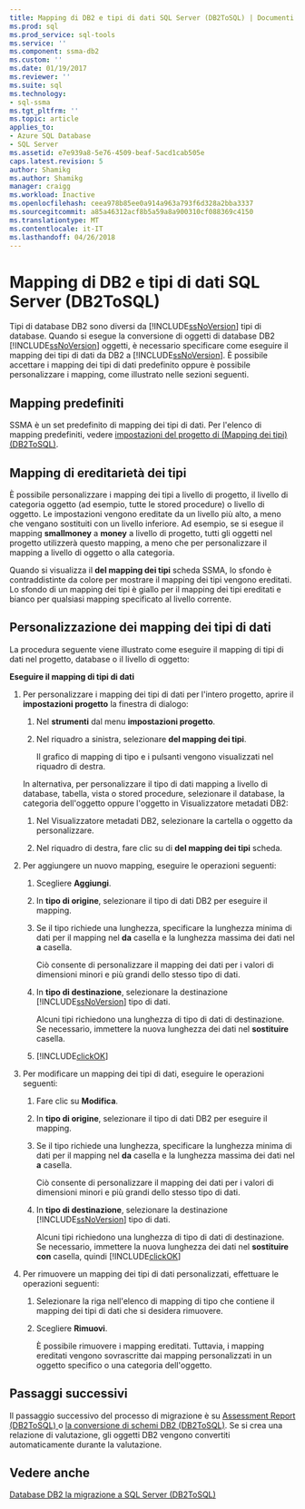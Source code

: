 ```yaml
---
title: Mapping di DB2 e tipi di dati SQL Server (DB2ToSQL) | Documenti Microsoft
ms.prod: sql
ms.prod_service: sql-tools
ms.service: ''
ms.component: ssma-db2
ms.custom: ''
ms.date: 01/19/2017
ms.reviewer: ''
ms.suite: sql
ms.technology:
- sql-ssma
ms.tgt_pltfrm: ''
ms.topic: article
applies_to:
- Azure SQL Database
- SQL Server
ms.assetid: e7e939a8-5e76-4509-beaf-5acd1cab505e
caps.latest.revision: 5
author: Shamikg
ms.author: Shamikg
manager: craigg
ms.workload: Inactive
ms.openlocfilehash: ceea978b85ee0a914a963a793f6d328a2bba3337
ms.sourcegitcommit: a85a46312acf8b5a59a8a900310cf088369c4150
ms.translationtype: MT
ms.contentlocale: it-IT
ms.lasthandoff: 04/26/2018
---
```

# <a name="mapping-db2-and-sql-server-data-types-db2tosql"></a>Mapping di DB2 e tipi di dati SQL Server (DB2ToSQL)
Tipi di database DB2 sono diversi da [!INCLUDE[ssNoVersion](../../includes/ssnoversion_md.md)] tipi di database. Quando si esegue la conversione di oggetti di database DB2 [!INCLUDE[ssNoVersion](../../includes/ssnoversion_md.md)] oggetti, è necessario specificare come eseguire il mapping dei tipi di dati da DB2 a [!INCLUDE[ssNoVersion](../../includes/ssnoversion_md.md)]. È possibile accettare i mapping dei tipi di dati predefinito oppure è possibile personalizzare i mapping, come illustrato nelle sezioni seguenti.  
  
## <a name="default-mappings"></a>Mapping predefiniti  
SSMA è un set predefinito di mapping dei tipi di dati. Per l'elenco di mapping predefiniti, vedere [impostazioni del progetto di &#40;Mapping dei tipi&#41; &#40;DB2ToSQL&#41;](../../ssma/db2/project-settings-type-mapping-db2tosql.md).  
  
## <a name="type-mapping-inheritance"></a>Mapping di ereditarietà dei tipi  
È possibile personalizzare i mapping dei tipi a livello di progetto, il livello di categoria oggetto (ad esempio, tutte le stored procedure) o livello di oggetto. Le impostazioni vengono ereditate da un livello più alto, a meno che vengano sostituiti con un livello inferiore. Ad esempio, se si esegue il mapping **smallmoney** a **money** a livello di progetto, tutti gli oggetti nel progetto utilizzerà questo mapping, a meno che per personalizzare il mapping a livello di oggetto o alla categoria.  
  
Quando si visualizza il **del mapping dei tipi** scheda SSMA, lo sfondo è contraddistinte da colore per mostrare il mapping dei tipi vengono ereditati. Lo sfondo di un mapping dei tipi è giallo per il mapping dei tipi ereditati e bianco per qualsiasi mapping specificato al livello corrente.  
  
## <a name="customizing-data-type-mappings"></a>Personalizzazione dei mapping dei tipi di dati  
La procedura seguente viene illustrato come eseguire il mapping di tipi di dati nel progetto, database o il livello di oggetto:  
  
**Eseguire il mapping di tipi di dati**  
  
1.  Per personalizzare i mapping dei tipi di dati per l'intero progetto, aprire il **impostazioni progetto** la finestra di dialogo:  
  
    1.  Nel **strumenti** dal menu **impostazioni progetto**.  
  
    2.  Nel riquadro a sinistra, selezionare **del mapping dei tipi**.  
  
        Il grafico di mapping di tipo e i pulsanti vengono visualizzati nel riquadro di destra.  
  
    In alternativa, per personalizzare il tipo di dati mapping a livello di database, tabella, vista o stored procedure, selezionare il database, la categoria dell'oggetto oppure l'oggetto in Visualizzatore metadati DB2:  
  
    1.  Nel Visualizzatore metadati DB2, selezionare la cartella o oggetto da personalizzare.  
  
    2.  Nel riquadro di destra, fare clic su di **del mapping dei tipi** scheda.  
  
2.  Per aggiungere un nuovo mapping, eseguire le operazioni seguenti:  
  
    1.  Scegliere **Aggiungi**.  
  
    2.  In **tipo di origine**, selezionare il tipo di dati DB2 per eseguire il mapping.  
  
    3.  Se il tipo richiede una lunghezza, specificare la lunghezza minima di dati per il mapping nel **da** casella e la lunghezza massima dei dati nel **a** casella.  
  
        Ciò consente di personalizzare il mapping dei dati per i valori di dimensioni minori e più grandi dello stesso tipo di dati.  
  
    4.  In **tipo di destinazione**, selezionare la destinazione [!INCLUDE[ssNoVersion](../../includes/ssnoversion_md.md)] tipo di dati.  
  
        Alcuni tipi richiedono una lunghezza di tipo di dati di destinazione. Se necessario, immettere la nuova lunghezza dei dati nel **sostituire** casella.  
  
    5.  [!INCLUDE[clickOK](../../includes/clickok_md.md)]  
  
3.  Per modificare un mapping dei tipi di dati, eseguire le operazioni seguenti:  
  
    1.  Fare clic su **Modifica**.  
  
    2.  In **tipo di origine**, selezionare il tipo di dati DB2 per eseguire il mapping.  
  
    3.  Se il tipo richiede una lunghezza, specificare la lunghezza minima di dati per il mapping nel **da** casella e la lunghezza massima dei dati nel **a** casella.  
  
        Ciò consente di personalizzare il mapping dei dati per i valori di dimensioni minori e più grandi dello stesso tipo di dati.  
  
    4.  In **tipo di destinazione**, selezionare la destinazione [!INCLUDE[ssNoVersion](../../includes/ssnoversion_md.md)] tipo di dati.  
  
        Alcuni tipi richiedono una lunghezza di tipo di dati di destinazione. Se necessario, immettere la nuova lunghezza dei dati nel **sostituire con** casella, quindi [!INCLUDE[clickOK](../../includes/clickok_md.md)]  
  
4.  Per rimuovere un mapping dei tipi di dati personalizzati, effettuare le operazioni seguenti:  
  
    1.  Selezionare la riga nell'elenco di mapping di tipo che contiene il mapping dei tipi di dati che si desidera rimuovere.  
  
    2.  Scegliere **Rimuovi**.  
  
        È possibile rimuovere i mapping ereditati. Tuttavia, i mapping ereditati vengono sovrascritte dai mapping personalizzati in un oggetto specifico o una categoria dell'oggetto.  
  
## <a name="next-steps"></a>Passaggi successivi  
Il passaggio successivo del processo di migrazione è su [Assessment Report &#40;DB2ToSQL&#41; ](../../ssma/db2/assessment-report-db2tosql.md) o [la conversione di schemi DB2 &#40;DB2ToSQL&#41;](../../ssma/db2/converting-db2-schemas-db2tosql.md). Se si crea una relazione di valutazione, gli oggetti DB2 vengono convertiti automaticamente durante la valutazione.  
  
## <a name="see-also"></a>Vedere anche  
[Database DB2 la migrazione a SQL Server &#40;DB2ToSQL&#41;](../../ssma/db2/migrating-db2-databases-to-sql-server-db2tosql.md)  
  
